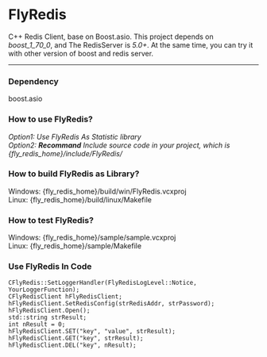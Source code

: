 # FlyRedis
C++ Redis Client, base on Boost.asio.
This project depends on *boost_1_70_0*, and The RedisServer is *5.0+*. At the same time, you can try it with other version of boost and redis server.

****

### Dependency
boost.asio

### How to use FlyRedis?

*Option1: Use FlyRedis As Statistic library*  
*Option2: ___Recommand___ Include source code in your project, which is {fly_redis_home}/include/FlyRedis/*  

### How to build FlyRedis as Library?
Windows: {fly_redis_home}/build/win/FlyRedis.vcxproj    
Linux: {fly_redis_home}/build/linux/Makefile    

### How to test FlyRedis?
Windows: {fly_redis_home}/sample/sample.vcxproj  
Linux: {fly_redis_home}/sample/Makefile  

### Use FlyRedis In Code

```
CFlyRedis::SetLoggerHandler(FlyRedisLogLevel::Notice, YourLoggerFunction);
CFlyRedisClient hFlyRedisClient;
hFlyRedisClient.SetRedisConfig(strRedisAddr, strPassword);
hFlyRedisClient.Open();
std::string strResult;
int nResult = 0;
hFlyRedisClient.SET("key", "value", strResult);
hFlyRedisClient.GET("key", strResult);
hFlyRedisClient.DEL("key", nResult);
```
